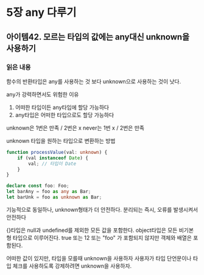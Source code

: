 # 5장 any 다루기

## 아이템42. 모르는 타입의 값에는 any대신 unknown을 사용하기

### 읽은 내용

함수의 반환타입은 any를 사용하는 것 보다 unknown으로 사용하는 것이 낫다.

any가 강력하면서도 위험한 이유

1. 어떠한 타입이든 any타입에 할당 가능하다
2. any타입은 어떠한 타입으로도 할당 가능하다

unknown은 1번은 만족 / 2번은 x
never는 1번 x / 2번은 만족

unknown 타입을 원하는 타입으로 변환하는 방법

```ts
function processValue(val: unknown) {
    if (val instanceof Date) {
        val; // 타입이 Date
    }
}
```

```ts
declare const foo: Foo;
let barAny = foo as any as Bar;
let barUnk = foo as unknown as Bar;
```

기능적으로 동일하나, unknown형태가 더 안전하다.
분리되는 즉시, 오류를 발생시켜서 안전하다

{}타입은 null과 undefined를 제외한 모든 값을 포함한다.
object타입은 모든 비기본형 타입으로 이루어진다. true 또는 12 또는 "foo" 가 포함되지 않지만 객체와 배열은 포함된다.

어떠한 값이 있지만, 타입을 모를때 unknown을 사용하자
사용자가 타입 단언문이나 타입 체크를 사용하도록 강제하려면 unknown을 사용하자.
